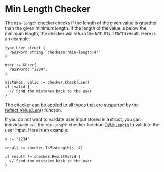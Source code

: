 # Min Length Checker

The `min-length` checker checks if the length of the given value is greather than the given minimum length. If the length of the value is below the minimum length, the checker will return the `NOT_MIN_LENGTH` result. Here is an example:

```golang
type User struct {
  Password string `checkers:"min-length:4"`
}

user := &User{
  Password: "1234",
}

mistakes, valid := checker.Check(user)
if !valid {
  // Send the mistakes back to the user
}
```

The checker can be applied to all types that are supported by the [reflect.Value.Len()](https://pkg.go.dev/reflect#Value.Len) function.

If you do not want to validate user input stored in a struct, you can individually call the `min-length` checker function [`IsMinLength`](https://pkg.go.dev/github.com/cinar/checker#IsMinLength) to validate the user input. Here is an example:

```golang
s := "1234"

result := checker.IsMinLength(s, 4)

if result != checker.ResultValid {
  // Send the mistakes back to the user
}
```
